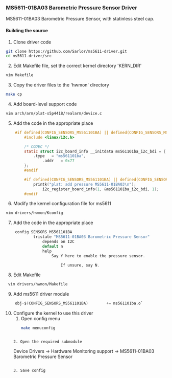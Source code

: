 ### MS5611-01BA03 Barometric Pressure Sensor Driver

MS5611-01BA03 Barometric Pressure Sensor, with statinless steel cap.

#### Building the source

1. Clone driver code
```bash
git clone https://github.com/Sarlor/ms5611-driver.git
cd ms5611-driver/src
```

2. Edit Makefile file, set the correct kernel directory 'KERN_DIR'
```bash
vim Makefile
```

3. Copy the driver files to the 'hwmon' directory
```bash
make cp
```

4. Add board-level support code
```bash
vim arch/arm/plat-s5p4418/realarm/device.c
```

5. Add the code in the appropriate place
```c
	#if defined(CONFIG_SENSORS_MS561101BA) || defined(CONFIG_SENSORS_MS561101BA_MODULE)
        #include <linux/i2c.h>

        /* CODEC */
        static struct i2c_board_info __initdata ms561101ba_i2c_bdi = {
        	.type   = "ms561101ba",
                .addr   = 0x77
        };
        #endif

        #if defined(CONFIG_SENSORS_MS561101BA) || defined(CONFIG_SENSORS_MS561101BA_MODULE)
        	printk("plat: add pressure MS5611-01BA03\n");
                i2c_register_board_info(1, &ms561101ba_i2c_bdi, 1);
        #endif
```

6. Modify the kernel configuration file for ms5611
```bash
vim drivers/hwmon/Kconfig
```

7.  Add the code in the appropriate place
```c
	config SENSORS_MS561101BA
        	tristate "MS5611-01BA03 Barometric Pressure Sensor"
                depends on I2C
                default n
                help
                	Say Y here to enable the pressure sensor.

                        If unsure, say N.
```

8. Edit Makefile
```bash
 vim drivers/hwmon/Makefile
```

9. Add ms5611 driver module
```c
	obj-$(CONFIG_SENSORS_MS561101BA)        += ms561101ba.o`
```

10. Configure the kernel to use this driver
    1. Open config menu
         ```bash
		 make menuconfig
	 ```

    2. Open the required submodule
       ```
	   Device Drivers -> Hardware Monitoring support -> MS5611-01BA03 Barometric Pressure Sensor
       ```
       
    3. Save config
